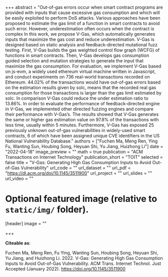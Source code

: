 +++
abstract = "Out-of-gas errors occur when smart contract programs are provided with inputs that cause excessive gas consumption and which will be easily exploited to perform DoS attacks. Various approaches have been proposed to estimate the gas limit of a function in smart contracts to avoid such error. However, underestimation often occurs when the contract is complex In this work, we propose V-Gas, which automatically generates inputs that maximize the gas cost and reduce underestimation. V-Gas is designed based on static analysis and feedback-directed mutational fuzz testing. First, V-Gas builds the gas weighted control flow graph (WCFG) of functions in smart contracts. Then, V-Gas develops gas consumption guided selection and mutation strategies to generate the input that maximize the gas consumption. For evaluation, we implement V-Gas based on js-evm, a widely used ethereum virtual machine written in Javascript, and conduct experiments on 736 real-world transactions recorded on Ethereum. 44.02% of the transactions would have out-of-gas errors based on the estimation results given by solc, means that the recorded real gas consumption for those transactions is larger than the gas limit estimated by solc. In comparison V-Gas could reduce the under estimation ratio to 13.86%. In order to evaluate the performance of feedback-directed engine in V-Gas, we implemented other directed fuzzing engines and compare their performance with V-Gas’s. The results showed that V-Gas generates the same or higher gas estimation value on 97.8% of the transactions with less time, usually within 5 minutes. Furthermore, V-Gas has exposed 25 previously unknown out-of-gas vulnerabilities in widely-used smart contracts, 6 of which have been assigned unique CVE identifiers in the US National Vulnerability Database."
authors = ["Fuchen Ma, Meng Ren, Ying Fu, Wanting Sun, Houbing Song, Heyuan Shi, Yu Jiang, Huizhong Li"]
date = "2022-04-18"
image_preview = ""
math = true
publication = "ACM Transactions on Internet Technology"
publication_short = "TOIT"
selected = false
title = "V-Gas: Generating High Gas Consumption Inputs to Avoid Out-of-Gas Vulnerability"
url_code = ""
url_dataset = ""
url_pdf = "https://dl.acm.org/doi/10.1145/3511900"
url_project = ""
url_slides = ""
url_video = ""

# Optional featured image (relative to `static/img/` folder).
[header]
image = ""

+++

**Citeable as**:

Fuchen Ma, Meng Ren, Fu Ying, Wanting Sun, Houbing Song, Heyuan Shi, Yu Jiang, and Huizhong Li. 2022. V-Gas: Generating High Gas Consumption Inputs to Avoid Out-of-Gas Vulnerability. ACM Trans. Internet Technol. Just Accepted (January 2022). https://doi.org/10.1145/3511900
